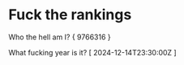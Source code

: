 # Fuck the rankings

Who the hell am I?
{ 9766316 }

What fucking year is it?
[ 2024-12-14T23:30:00Z ]
